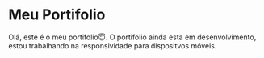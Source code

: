 
# Meu Portifolio
Olá, este é o meu portifolio😇. O portifolio ainda esta em desenvolvimento, estou trabalhando na responsividade para dispositvos móveis.
